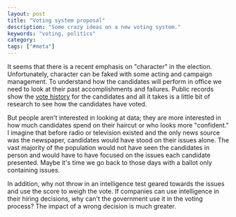 ```yaml
---
layout: post
title: "Voting system proposal"
description: "Some crazy ideas on a new voting system."
keywords: "voting, politics"
category:
tags: ["#meta"]
---
```

<p>It seems that there is a recent emphasis on "character" in the election. Unfortunately, character can be faked with some acting and campaign management. To understand how the candidates will perform in office we need to look at their past accomplishments and failures. Public records show the <a href="http://www.senate.gov/pagelayout/legislative/a_three_sections_with_teasers/votes.htm" target="_blank">vote history</a> for the candidates and all it takes is a little bit of research to see how the candidates have voted.</p>

<p>But people aren't interested in looking at data; they are more interested in how much candidates spend on their haircut or who looks more "confident." I imagine that before radio or television existed and the only news source was the newspaper, candidates would have stood on their issues alone. The vast majority of the population would not have seen the candidates in person and would have to have focused on the issues each candidate presented. Maybe it's time we go back to those days with a ballot only containing issues.</p>

<p>In addition, why not throw in an intelligence test geared towards the issues and use the score to weigh the vote. If companies can use intelligence in their hiring decisions, why can't the government use it in the voting process? The impact of a wrong decision is much greater.</p>
